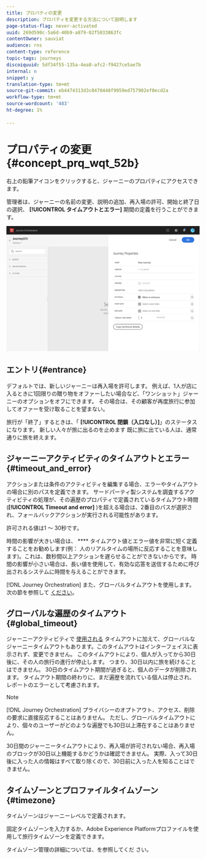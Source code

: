 ```yaml
---
title: プロパティの変更
description: プロパティを変更する方法について説明します
page-status-flag: never-activated
uuid: 269d590c-5a6d-40b9-a879-02f5033863fc
contentOwner: sauviat
audience: rns
content-type: reference
topic-tags: journeys
discoiquuid: 5df34f55-135a-4ea8-afc2-f9427ce5ae7b
internal: n
snippet: y
translation-type: tm+mt
source-git-commit: eb4474313d3c0470448f9959ed757902ef0ecd2a
workflow-type: tm+mt
source-wordcount: '483'
ht-degree: 1%

---
```




# プロパティの変更 {#concept_prq_wqt_52b}

右上の鉛筆アイコンをクリックすると、ジャーニーのプロパティにアクセスできます。

管理者は、ジャーニーの名前の変更、説明の追加、再入場の許可、開始と終了日の選択、 **[!UICONTROL タイムアウトとエラー]** 期間の定義を行うことができます。

![](../assets/journey32.png)

## エントリ{#entrance}

デフォルトでは、新しいジャーニーは再入場を許可します。 例えば、1人が店に入るときに1回限りの贈り物をオファーしたい場合など、「ワンショット」ジャーニーのオプションをオフにできます。 その場合は、その顧客が再度旅行に参加してオファーを受け取ることを望まない。

旅行が「終了」するときは、「 **[!UICONTROL 閉鎖（入口なし）]**」のステータスになります。 新しい人々が旅に出るのを止めます 既に旅に出ている人は、通常通りに旅を終えます。

## ジャーニーアクティビティのタイムアウトとエラー {#timeout_and_error}

アクションまたは条件のアクティビティを編集する場合、エラーやタイムアウトの場合に別のパスを定義できます。 サードパーティ製システムを調査するアクティビティの処理が、その遍歴のプロパティで定義されているタイムアウト時間(**[!UICONTROL Timeout and error]** )を超える場合は、2番目のパスが選択され、フォールバックアクションが実行される可能性があります。

許可される値は1 ～ 30秒です。

時間の影響が大きい場合は、 **** タイムアウト値とエラー値を非常に短く定義することをお勧めします(例： 人のリアルタイムの場所に反応することを意味します)。これは、数秒間以上アクションを遅らせることができないからです。 時間の影響が小さい場合は、長い値を使用して、有効な応答を送信するために呼び出されるシステムに時間を与えることができます。

[!DNL Journey Orchestration] また、グローバルタイムアウトを使用します。 次の節を参照して [ください](#global_timeout)。

## グローバルな遍歴のタイムアウト {#global_timeout}

ジャーニーアクティビティで [使用される](#timeout_and_error) タイムアウトに加えて、グローバルなジャーニータイムアウトもあります。このタイムアウトはインターフェイスに表示されず、変更できません。 このタイムアウトにより、個人が入ってから30日後に、その人の旅行の進行が停止します。 つまり、30日以内に旅を続けることはできません。 30日のタイムアウト期間が過ぎると、個人のデータが削除されます。 タイムアウト期間の終わりに、まだ遍歴を流れている個人は停止され、レポートのエラーとして考慮されます。

>[!NOTE]
>
>[!DNL Journey Orchestration] プライバシーのオプトアウト、アクセス、削除の要求に直接反応することはありません。 ただし、グローバルタイムアウトにより、個々のユーザーがどのような遍歴でも30日以上滞在することはありません。

30日間のジャーニータイムアウトにより、再入場が許可されない場合、再入場のブロックが30日以上機能するかどうかは確認できません。 実際、入って30日後に入った人の情報はすべて取り除くので、30日前に入った人を知ることはできません。

## タイムゾーンとプロファイルタイムゾーン {#timezone}

タイムゾーンはジャーニーレベルで定義されます。

固定タイムゾーンを入力するか、Adobe Experience Platformプロファイルを使用して旅行タイムゾーンを定義できます。

タイムゾーン管理の詳細については、を参照してくだ [](../building-journeys/timezone-management.md)さい。
